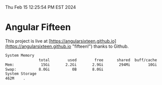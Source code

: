 Thu Feb 15 12:25:54 PM EST 2024

# Angular Fifteen


This project is live at [https://angularsixteen.github.io](https://angularsixteen.github.io "fifteen!") thanks to Github.

```bash
System Memory
               total        used        free      shared  buff/cache   available
Mem:            15Gi       2.2Gi       2.9Gi       294Mi        10Gi        13Gi
Swap:          8.0Gi          0B       8.0Gi
System Storage
462M	.
